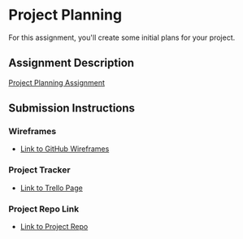 # Project Planning
For this assignment, you'll create some initial plans for your project.

## Assignment Description
[Project Planning Assignment](https://education.launchcode.org/liftoff/modules/assignments/project-planning)

## Submission Instructions

### Wireframes

* [Link to GitHub Wireframes](https://github.com/sakp03/liftoff-assignments/blob/b41251c84f1f45c2e14877be980698a659246889/Wireframe%20for%20LiftOff%20Project.pdf)
 
### Project Tracker

* [Link to Trello Page](https://trello.com/b/bSbFmKn3/project-board)

### Project Repo Link 

* [Link to Project Repo](https://github.com/sakp03/LiftOffProject_Recipes)

